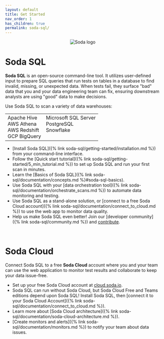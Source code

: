 ```yaml
---
layout: default
title: Get Started
nav_order: 1
has_children: true
permalink: soda-sql/
---
```


<p align="center"><img src="https://raw.githubusercontent.com/sodadata/soda-sql/main/docs/assets/images/soda-banner.png" alt="Soda logo" /></p>

# Soda SQL

**Soda SQL** is an open-source command-line tool. It utilizes user-defined input to prepare SQL queries that run tests on tables in a database to find invalid, missing, or unexpected data. When tests fail, they surface "bad" data that you and your data engineering team can fix, ensuring downstream analysts are using "good" data to make decisions.

Use Soda SQL to scan a variety of data warehouses:<br />
<table>
  <tr>
    <td>Apache Hive<br /> AWS Athena<br /> AWS Redshift<br /> GCP BigQuery<br /></td>
    <td>Microsoft SQL Server <br /> PostgreSQL<br /> Snowflake<br /><br /></td>
  </tr>
</table>


* [Install Soda SQL]({% link soda-sql/getting-started/installation.md %}) from your command-line interface.
* Follow the [Quick start tutorial]({% link soda-sql/getting-started/5_min_tutorial.md %}) to set up Soda SQL and run your first scan in minutes.
* Learn the [Basics of Soda SQL]({% link soda-sql/documentation/concepts.md %}#soda-sql-basics).
* Use Soda SQL with your [data orchestration tool]({% link soda-sql/documentation/orchestrate_scans.md %}) to automate data monitoring and testing.
* Use Soda SQL as a stand-alone solution, or [connect to a free Soda Cloud account]({% link soda-sql/documentation/connect_to_cloud.md %}) to use the web app to monitor data quality.
* Help us make Soda SQL even better! Join our [developer community]({% link soda-sql/community.md %}) and [contribute](https://github.com/sodadata/soda-sql/blob/main/CONTRIBUTING.md).

<br />

# Soda Cloud

Connect Soda SQL to a free **Soda Cloud** account where you and your team can use the web application to monitor test results and collaborate to keep your data issue-free.

* Set up your free Soda Cloud account at [cloud.soda.io](https://cloud.soda.io/signup).
* Soda SQL can run without Soda Cloud, but Soda Cloud Free and Teams editions depend upon Soda SQL! Install Soda SQL, then [connect it to your Soda Cloud Account]({% link soda-sql/documentation/connect_to_cloud.md %}).
* Learn more about [Soda Cloud architecture]({% link soda-sql/documentation/soda-cloud-architecture.md %}).
* [Create monitors and alerts]({% link soda-sql/documentation/monitors.md %}) to notify your team about data issues.
